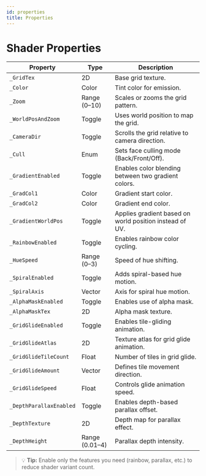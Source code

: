 ```yaml
---
id: properties
title: Properties
---
```


# Shader Properties

| Property | Type | Description |
|-----------|------|-------------|
| `_GridTex` | 2D | Base grid texture. |
| `_Color` | Color | Tint color for emission. |
| `_Zoom` | Range (0–10) | Scales or zooms the grid pattern. |
| `_WorldPosAndZoom` | Toggle | Uses world position to map the grid. |
| `_CameraDir` | Toggle | Scrolls the grid relative to camera direction. |
| `_Cull` | Enum | Sets face culling mode (Back/Front/Off). |
| `_GradientEnabled` | Toggle | Enables color blending between two gradient colors. |
| `_GradCol1` | Color | Gradient start color. |
| `_GradCol2` | Color | Gradient end color. |
| `_GradientWorldPos` | Toggle | Applies gradient based on world position instead of UV. |
| `_RainbowEnabled` | Toggle | Enables rainbow color cycling. |
| `_HueSpeed` | Range (0–3) | Speed of hue shifting. |
| `_SpiralEnabled` | Toggle | Adds spiral-based hue motion. |
| `_SpiralAxis` | Vector | Axis for spiral hue motion. |
| `_AlphaMaskEnabled` | Toggle | Enables use of alpha mask. |
| `_AlphaMaskTex` | 2D | Alpha mask texture. |
| `_GridGlideEnabled` | Toggle | Enables tile-gliding animation. |
| `_GridGlideAtlas` | 2D | Texture atlas for grid glide animation. |
| `_GridGlideTileCount` | Float | Number of tiles in grid glide. |
| `_GridGlideAmount` | Vector | Defines tile movement direction. |
| `_GridGlideSpeed` | Float | Controls glide animation speed. |
| `_DepthParallaxEnabled` | Toggle | Enables depth-based parallax offset. |
| `_DepthTexture` | 2D | Depth map for parallax effect. |
| `_DepthHeight` | Range (0.01–4) | Parallax depth intensity. |

> 💡 **Tip:** Enable only the features you need (rainbow, parallax, etc.) to reduce shader variant count.
